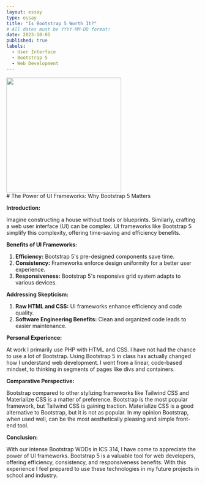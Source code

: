 ```yaml
---
layout: essay
type: essay
title: "Is Bootstrap 5 Worth It?"
# All dates must be YYYY-MM-DD format!
date: 2023-10-05
published: true
labels:
  - User Interface
  - Bootstrap 5
  - Web Development
---
```


<img width="300px" class="rounded float-start pe-4" src="https://cdn.hackr.io/uploads/posts/attachments/1679326591WjFOoim2eQ.png">   
<br>
# The Power of UI Frameworks: Why Bootstrap 5 Matters

**Introduction:**

Imagine constructing a house without tools or blueprints. Similarly, crafting a web user interface (UI) can be complex. UI frameworks like Bootstrap 5 simplify this complexity, offering time-saving and efficiency benefits.

**Benefits of UI Frameworks:**

1. **Efficiency:** Bootstrap 5's pre-designed components save time.
2. **Consistency:** Frameworks enforce design uniformity for a better user experience.
3. **Responsiveness:** Bootstrap 5's responsive grid system adapts to various devices.

**Addressing Skepticism:**

1. **Raw HTML and CSS:** UI frameworks enhance efficiency and code quality.
2. **Software Engineering Benefits:** Clean and organized code leads to easier maintenance.

**Personal Experience:**

At work I primarily use PHP with HTML and CSS. I have not had the chance to use a lot of Bootstrap. Using Bootstrap 5 in class has actually changed how I understand web development. I went from a linear, code-based mindset, to thinking in segments of pages like divs and containers.

**Comparative Perspective:**

Bootstrap compared to other stylizing frameworks like Tailwind CSS and Materialize CSS is a matter of preference. Bootstrap is the most popular framework, but Tailwind CSS is gaining traction. Materialize CSS is a good alternative to Bootstrap, but it is not as popular. In my opinion Bootstrap, when used well, can be the most aesthetically pleasing and simple front-end tool.

**Conclusion:**

With our intense Bootstrap WODs in ICS 314, I have come to appreciate the power of UI frameworks. Bootstrap 5 is a valuable tool for web developers, offering efficiency, consistency, and responsiveness benefits. With this experience I feel prepared to use these technologies in my future projects in school and industry.
